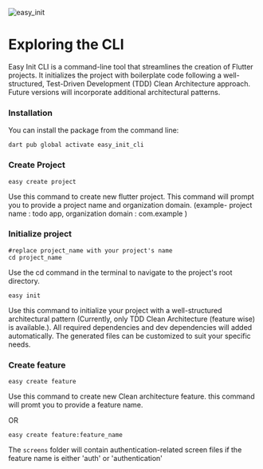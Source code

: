 
![easy_init](https://github.com/Vineeth-Kolichal/easy_init_cli/assets/92266542/1e82177d-f4f0-4b51-bbf2-856616ed2a1f)


# Exploring the CLI

Easy Init CLI is a command-line tool that streamlines the creation of Flutter projects. It initializes the project with boilerplate code following a well-structured, Test-Driven Development (TDD) Clean Architecture approach. Future versions will incorporate additional architectural patterns.
### Installation
You can install the package from the command line:
```shell
dart pub global activate easy_init_cli
```

### Create Project
```shell
easy create project
```
Use this command to create new flutter project. This command will prompt you to provide a project name and organization domain. 
 (example- project name : todo app, organization domain : com.example )
### Initialize project
```shell
#replace project_name with your project's name
cd project_name
```
Use the cd command in the terminal to navigate to the project's root directory.
```shell
easy init
```
Use this command to initialize your project with a well-structured architectural pattern (Currently, only TDD Clean Architecture (feature wise) is available.). All required dependencies and dev dependencies will added automatically. The generated files can be customized to suit your specific needs.

### Create feature
```shell
easy create feature
```
Use this command to create new Clean architecture feature. this command will promt you to provide a feature name.

OR 

```shell
easy create feature:feature_name

```
The ```screens``` folder will contain authentication-related screen files if the feature name is either 'auth' or 'authentication'






